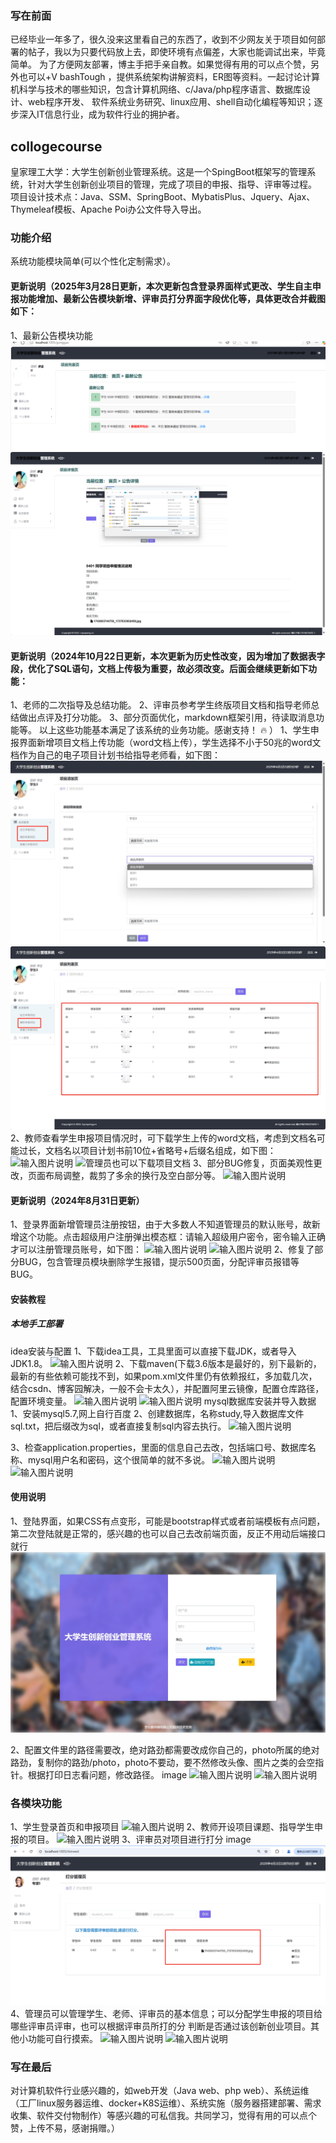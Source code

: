 ### 写在前面
已经毕业一年多了，很久没来这里看自己的东西了，收到不少网友关于项目如何部署的帖子，我以为只要代码放上去，即使环境有点偏差，大家也能调试出来，毕竟简单。 为了方便网友部署，博主手把手亲自教。如果觉得有用的可以点个赞，另外也可以+V bashTough ，提供系统架构讲解资料，ER图等资料。一起讨论计算机科学与技术的哪些知识，包含计算机网络、c/Java/php程序语言、数据库设计、web程序开发、 软件系统业务研究、linux应用、shell自动化编程等知识；逐步深入IT信息行业，成为软件行业的拥护者。

## collogecourse
皇家理工大学：大学生创新创业管理系统。这是一个SpingBoot框架写的管理系统，针对大学生创新创业项目的管理，完成了项目的申报、指导、评审等过程。 项目设计技术点：Java、SSM、SpringBoot、MybatisPlus、Jquery、Ajax、Thymeleaf模板、Apache Poi办公文件导入导出。

### 功能介绍
系统功能模块简单(可以个性化定制需求）。
#### 更新说明（2025年3月28日更新，本次更新包含登录界面样式更改、学生自主申报功能增加、最新公告模块新增、评审员打分界面字段优化等，具体更改合并截图如下：
1、最新公告模块功能
![输入图片说明](photo/0328-3.png)
![输入图片说明](photo/0328-6.png)
#### 更新说明（2024年10月22日更新，本次更新为历史性改变，因为增加了数据表字段，优化了SQL语句，文档上传极为重要，故必须改变。后面会继续更新如下功能：
1、老师的二次指导及总结功能。
2、评审员参考学生终版项目文档和指导老师总结做出点评及打分功能。
3、部分页面优化，markdown框架引用，待读取消息功能等。
以上这些功能基本满足了该系统的业务功能。感谢支持！ :fire: ）
1、学生申报界面新增项目文档上传功能（word文档上传），学生选择不小于50兆的word文档作为自己的电子项目计划书给指导老师看，如下图：
![学生自主申报](photo/0328-4.png)
![学生辅助申报](photo/0328-5.png)
2、教师查看学生申报项目情况时，可下载学生上传的word文档，考虑到文档名可能过长，文档名以项目计划书前10位+省略号+后缀名组成，如下图：
![输入图片说明](%E6%95%99%E5%B8%88%E5%BE%85%E6%8C%87%E5%AF%BC%E9%A1%B9%E7%9B%AE%E7%95%8C%E9%9D%A2.png)
![管理员也可以下载项目文档](photo/%E7%AE%A1%E7%90%86%E5%91%98%E9%A1%B9%E7%9B%AE%E8%AF%A6%E6%83%85%E6%88%AA%E5%9B%BE.png)
3、部分BUG修复，页面美观性更改，页面布局调整，裁剪了多余的换行及空白部分等。
![输入图片说明](%E5%AF%BC%E5%87%BA%E5%8A%9F%E8%83%BD%E6%88%AA%E5%9B%BE.png)

#### 更新说明（2024年8月31日更新）
1、登录界面新增管理员注册按钮，由于大多数人不知道管理员的默认账号，故新增这个功能。点击超级用户注册弹出模态框：请输入超级用户密令，密令输入正确才可以注册管理员账号，如下图：
![输入图片说明](photo/08311.jpg)
![输入图片说明](photo/08312.jpg)
2、修复了部分BUG，包含管理员模块删除学生报错，提示500页面，分配评审员报错等BUG。

#### 安装教程
##### 本地手工部署
idea安装与配置
1、下载idea工具，工具里面可以直接下载JDK，或者导入JDK1.8。 
![输入图片说明](photo/1.jpgimage.png)
2、下载maven(下载3.6版本是最好的，别下最新的，最新的有些依赖可能找不到，如果pom.xml文件里仍有依赖报红，多加载几次，结合csdn、博客园解决，一般不会卡太久），并配置阿里云镜像，配置仓库路径，配置环境变量。 
![输入图片说明](photo/2.jpgimage.png)
![输入图片说明](photo/3.jpgimage.png)
mysql数据库安装并导入数据
1、安装mysql5.7,网上自行百度 2、创建数据库，名称study,导入数据库文件sql.txt，把后缀改为sql，或者直接复制sql内容去执行。 ![输入图片说明](photo/4.jpgimage.png)

3、检查application.properties，里面的信息自己去改，包括端口号、数据库名称、mysql用户名和密码，这个很简单的就不多说。 
![输入图片说明](photo/5.jpgimage.png)
![输入图片说明](photo/6.jpgimage.png)
#### 使用说明
1、登陆界面，如果CSS有点变形，可能是bootstrap样式或者前端模板有点问题，第二次登陆就是正常的，感兴趣的也可以自己去改前端页面，反正不用动后端接口就行 
![输入图片说明](photo/0328-1.png)

2、配置文件里的路径需要改，绝对路劲都需要改成你自己的，photo所属的绝对路劲，复制你的路劲/photo，photo不要动，要不然修改头像、图片之类的会空指针。根据打印日志看问题，修改路径。 image
![输入图片说明](photo/8.jpgimage.png)
![输入图片说明](photo/9.jpgimage.png)

### 各模块功能
1、学生登录首页和申报项目 
![输入图片说明](photo/10.jpgimage.png)
2、教师开设项目课题、指导学生申报的项目。 
![输入图片说明](photo/11.jpgimage.png)
3、评审员对项目进行打分 image
![输入图片说明](photo/0328-2.png)
4、管理员可以管理学生、老师、评审员的基本信息；可以分配学生申报的项目给哪些评审员评审，也可以根据评审员所打的分 判断是否通过该创新创业项目。其他小功能可自行摸索。
![输入图片说明](photo/13.jpgimage.png)
![输入图片说明](photo/15.jpgimage.png)
### 写在最后
对计算机软件行业感兴趣的，如web开发（Java web、php web）、系统运维（工厂linux服务器运维、docker+K8S运维）、系统实施（服务器搭建部署、需求收集、软件交付物制作）等感兴趣的可私信我。共同学习，觉得有用的可以点个赞，上传不易，感谢捐赠。）
